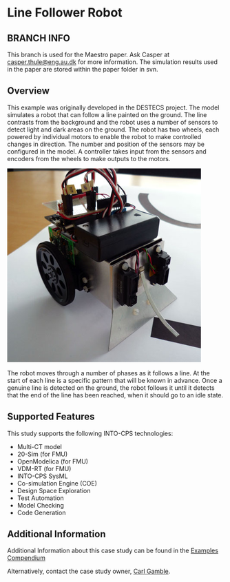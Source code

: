 # Line Follower Robot

## BRANCH INFO
This branch is used for the Maestro paper. Ask Casper at casper.thule@eng.au.dk for more information.
The simulation results used in the paper are stored within the paper folder in svn.
## Overview
This example was originally developed in the DESTECS project. The model simulates a robot that can follow a line painted on the ground. The line contrasts from the background and the robot uses a number of sensors to detect light and dark areas on the ground. The robot has two wheels, each powered by individual motors to enable the robot to make controlled changes in direction. The number and position of the sensors may be configured in the model. A controller takes input from the sensors and encoders from the wheels to make outputs to the motors.

![Line Follower Robot](resources/robot.jpg)

The robot moves through a number of phases as it follows a line. At the start of each line is a specific pattern that will be known in advance. Once a genuine line is detected on the ground, the robot follows it until it detects that the end of the line has been reached, when it should go to an idle state.


## Supported Features
This study supports the following INTO-CPS technologies:

* Multi-CT model
* 20-Sim (for FMU)
* OpenModelica (for FMU)
* VDM-RT (for FMU)
* INTO-CPS SysML  
* Co-simulation Engine (COE)
* Design Space Exploration
* Test Automation
* Model Checking
* Code Generation

## Additional Information
Additional Information about this case study can be found in the [Examples Compendium](http://projects.au.dk/fileadmin/D3.5_Examples_Compendium_2.pdf#page=34)

Alternatively, contact the case study owner, [Carl Gamble](mailto:carl.gamble@ncl.ac.uk).
